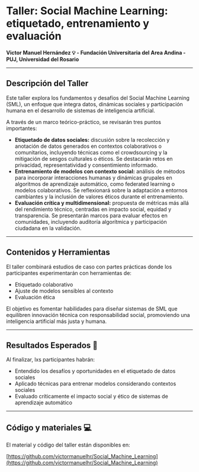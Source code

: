 # Taller: Social Machine Learning: etiquetado, entrenamiento y evaluación  
**Victor Manuel Hernández 💡 - Fundación Universitaria del Area Andina - PUJ, Universidad del Rosario**

---

## Descripción del Taller

Este taller explora los fundamentos y desafíos del Social Machine Learning (SML), un enfoque que integra datos, dinámicas sociales y participación humana en el desarrollo de sistemas de inteligencia artificial.

A través de un marco teórico-práctico, se revisarán tres puntos importantes:

- **Etiquetado de datos sociales:** discusión sobre la recolección y anotación de datos generados en contextos colaborativos o comunitarios, incluyendo técnicas como el crowdsourcing y la mitigación de sesgos culturales o éticos. Se destacarán retos en privacidad, representatividad y consentimiento informado.  
- **Entrenamiento de modelos con contexto social:** análisis de métodos para incorporar interacciones humanas y dinámicas grupales en algoritmos de aprendizaje automático, como federated learning o modelos colaborativos. Se reflexionará sobre la adaptación a entornos cambiantes y la inclusión de valores éticos durante el entrenamiento.  
- **Evaluación crítica y multidimensional:** propuesta de métricas más allá del rendimiento técnico, centradas en impacto social, equidad y transparencia. Se presentarán marcos para evaluar efectos en comunidades, incluyendo auditoría algorítmica y participación ciudadana en la validación.  

---

## Contenidos y Herramientas

El taller combinará estudios de caso con partes prácticas donde los participantes experimentarán con herramientas de:

- Etiquetado colaborativo  
- Ajuste de modelos sensibles al contexto  
- Evaluación ética  

El objetivo es fomentar habilidades para diseñar sistemas de SML que equilibren innovación técnica con responsabilidad social, promoviendo una inteligencia artificial más justa y humana.

---

## Resultados Esperados 🎯

Al finalizar, lxs participantes habrán:

- Entendido los desafíos y oportunidades en el etiquetado de datos sociales  
- Aplicado técnicas para entrenar modelos considerando contextos sociales  
- Evaluado críticamente el impacto social y ético de sistemas de aprendizaje automático  

---

## Código y materiales 💻

El material y código del taller están disponibles en:

[https://github.com/victormanuelhr/Social_Machine_Learning](https://github.com/victormanuelhr/Social_Machine_Learning)
